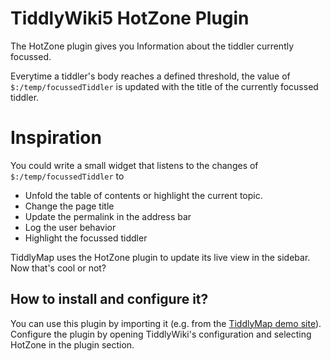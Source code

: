 # TiddlyWiki5 HotZone Plugin

The HotZone plugin gives you Information about the tiddler currently focussed.

Everytime a tiddler's body reaches a defined threshold, the value of `$:/temp/focussedTiddler` is updated with the title of the currently focussed tiddler. 

# Inspiration

You could write a small widget that listens to the changes of `$:/temp/focussedTiddler` to 

* Unfold the table of contents or highlight the current topic.
* Change the page title
* Update the permalink in the address bar
* Log the user behavior
* Highlight the focussed tiddler

TiddlyMap uses the HotZone plugin to update its live view in the sidebar. Now that's cool or not?

## How to install and configure it?

You can use this plugin by importing it (e.g. from the [TiddlyMap demo site](http://bit.ly/tiddlymap)).
Configure the plugin by opening TiddlyWiki's configuration and selecting HotZone in the plugin section. 